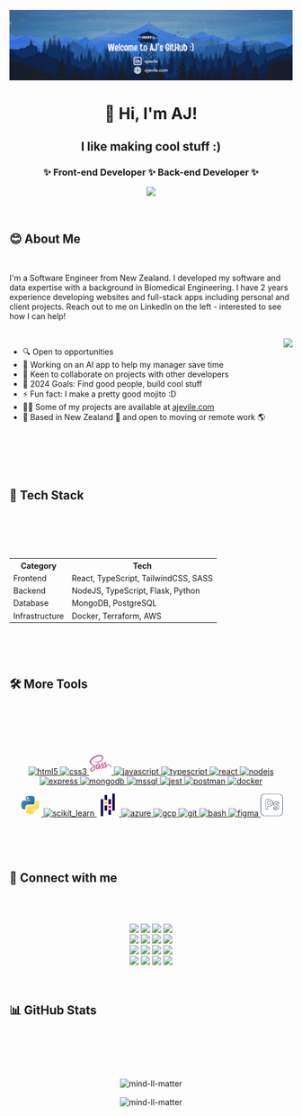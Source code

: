 ![logo](./banner4.png)

<h1 align="center">👋 Hi, I'm AJ!</h1>

<h2 align="center">I like making cool stuff :)</h2>
<!-- <p align="left"> <img src="https://komarev.com/ghpvc/?username=mind-ll-matter&label=Profile%20views&color=0e75b6&style=flat" alt="mind-ll-matter" /> </p> -->
<!-- [![Website](https://img.shields.io/website?label=ajevile.com&style=for-the-badge&url=https%3A%2F%ajevile.com)](https://www.ajevile.com) -->

<h3 align="center">✨ Front-end Developer ✨ Back-end Developer ✨</h3>
<p align="center">
  <a href="#">
    <img height="30em" src="https://skillicons.dev/icons?i=react,ts,nodejs,py,mongo,postgresql,aws" />
  </a>
</p>
<br/>

## 😊 About Me
<br>

I'm a Software Engineer from New Zealand. I developed my software and data expertise with a background in Biomedical Engineering. I have 2 years experience developing websites and full-stack apps including personal and client projects. Reach out to me on LinkedIn on the left - interested to see how I can help!

<br>
<img align="right" height="200" src="./lofi-girl-lofi.gif" />
<div>
    <ul align="left">
<!--         <li>🌱 Right now, I'm learning PyTorch and everything machine learning!</li> -->
        <li> 🔍  Open to opportunities</li>
        <li> 🔭  Working on an AI app to help my manager save time</li>
<!--         <li> 🤝  I'm looking for help with data architecture</li> -->
        <li>👯 Keen to collaborate on projects with other developers</li>
        <li>🥅 2024 Goals: Find good people, build cool stuff</li>
        <li>⚡ Fun fact: I make a pretty good mojito :D</li>
        <li>👨‍💻 Some of my projects are available at <a href="https://www.ajevile.com/" target="_blank" rel="noreferrer">ajevile.com</a></li>
        <li> 📍 Based in New Zealand 🌿 and open to moving or remote work 🌎</li>
    </ul>
</div>
<br/>
<br/>
<br/>
<br/>


<!-- <h3 align="center">🤖 Current Tech Stack 🤖</h3> -->
## 🤖 Tech Stack
<br/>
<br/>
<br/>
<br/>


 <table align="center">
  <tr>
    <th>Category</th>
    <th>Tech</th>
  </tr>
  <tr>
    <td>Frontend</td>
    <td>React, TypeScript, TailwindCSS, SASS</td>
  </tr>
  <tr>
    <td>Backend</td>
    <td>NodeJS, TypeScript, Flask, Python</td>
  </tr>
  <tr>
    <td>Database</td>
    <td>MongoDB, PostgreSQL</td>
  </tr>
<!--   <tr>
    <td>Mobile</td>
    <td>React Native, Typescript</td>
  </tr>
  <tr>
    <td>Desktop</td>
    <td>Electron</td>
  </tr> -->
  <tr>
    <td>Infrastructure</td>
    <td>Docker, Terraform, AWS</td>
  </tr>
</table>
<br/>
<br/>
<br/>

<!-- <h3 align="center">🛠️ Languages & Tools 🛠️</h3> -->
## 🛠️ More Tools
<br/>
<br/>
<br/>
<br/>


<p align="center"> 
  <a href="https://www.w3.org/html/" target="_blank" rel="noreferrer"> <img src="https://skillicons.dev/icons?i=html" alt="html5" width="40" height="40"/> </a> 
  <a href="https://www.w3schools.com/css/" target="_blank" rel="noreferrer"> <img src="https://skillicons.dev/icons?i=css" alt="css3" width="40" height="40"/> </a> 
  <a href="https://sass-lang.com" target="_blank" rel="noreferrer"> <img src="https://raw.githubusercontent.com/devicons/devicon/master/icons/sass/sass-original.svg" alt="sass" width="40" height="40"/> </a> 
  <a href="https://developer.mozilla.org/en-US/docs/Web/JavaScript" target="_blank" rel="noreferrer"> <img src="https://skillicons.dev/icons?i=js" alt="javascript" width="40" height="40"/> </a> 
  <a href="https://www.typescriptlang.org/" target="_blank" rel="noreferrer"> <img src="https://skillicons.dev/icons?i=ts" alt="typescript" width="40" height="40"/> </a> 
  <a href="https://reactjs.org/" target="_blank" rel="noreferrer"> <img src="https://skillicons.dev/icons?i=react" alt="react" width="40" height="40"/> </a> 
  <a href="https://nodejs.org" target="_blank" rel="noreferrer"> <img src="https://skillicons.dev/icons?i=nodejs" alt="nodejs" width="40" height="40"/> </a> 
  <a href="https://expressjs.com" target="_blank" rel="noreferrer"> <img src="https://skillicons.dev/icons?i=expressjs" alt="express" width="40" height="40"/> </a>
  <a href="https://www.mongodb.com/" target="_blank" rel="noreferrer"> <img src="https://skillicons.dev/icons?i=mongodb" alt="mongodb" width="40" height="40"/> </a> 
  <a href="https://www.mysql.com/" target="_blank" rel="noreferrer"> <img src="https://skillicons.dev/icons?i=mysql" alt="mssql" width="40" height="40"/> </a> 
  <a href="https://jestjs.io" target="_blank" rel="noreferrer"> <img src="https://www.vectorlogo.zone/logos/jestjsio/jestjsio-icon.svg" alt="jest" width="40" height="40"/> </a>
  <a href="https://postman.com" target="_blank" rel="noreferrer"> <img src="https://skillicons.dev/icons?i=postman" alt="postman" width="40" height="40"/> </a> 
  <a href="https://www.docker.com/" target="_blank" rel="noreferrer"> <img src="https://skillicons.dev/icons?i=docker" alt="docker" width="40" height="40"/> </a> 
</p>

<p align="center"> 
  <a href="https://www.python.org" target="_blank" rel="noreferrer"> <img src="https://raw.githubusercontent.com/devicons/devicon/master/icons/python/python-original.svg" alt="python" width="40" height="40"/> </a>
  <a href="https://scikit-learn.org/" target="_blank" rel="noreferrer"> <img src="https://upload.wikimedia.org/wikipedia/commons/0/05/Scikit_learn_logo_small.svg" alt="scikit_learn" width="40" height="40"/> </a> 
  <a href="https://pandas.pydata.org/" target="_blank" rel="noreferrer"> <img src="https://raw.githubusercontent.com/devicons/devicon/2ae2a900d2f041da66e950e4d48052658d850630/icons/pandas/pandas-original.svg" alt="pandas" width="40" height="40"/> </a> 
  <a href="https://azure.microsoft.com/en-in/" target="_blank" rel="noreferrer"> <img src="https://www.vectorlogo.zone/logos/microsoft_azure/microsoft_azure-icon.svg" alt="azure" width="40" height="40"/> </a> 
  <a href="https://cloud.google.com" target="_blank" rel="noreferrer"> <img src="https://www.vectorlogo.zone/logos/google_cloud/google_cloud-icon.svg" alt="gcp" width="40" height="40"/> </a> 
  <a href="https://git-scm.com/" target="_blank" rel="noreferrer"> <img src="https://www.vectorlogo.zone/logos/git-scm/git-scm-icon.svg" alt="git" width="40" height="40"/> </a> 
  <a href="https://www.gnu.org/software/bash/" target="_blank" rel="noreferrer"> <img src="https://www.vectorlogo.zone/logos/gnu_bash/gnu_bash-icon.svg" alt="bash" width="40" height="40"/> </a> 
  <a href="https://www.figma.com/" target="_blank" rel="noreferrer"> <img src="https://www.vectorlogo.zone/logos/figma/figma-icon.svg" alt="figma" width="40" height="40"/> </a> 
  <a href="https://www.photoshop.com/en" target="_blank" rel="noreferrer"> <img src="https://raw.githubusercontent.com/devicons/devicon/master/icons/photoshop/photoshop-line.svg" alt="photoshop" width="40" height="40"/> </a> 
</p>
<br/>
<br/>
<br/>



<!--
---

<a href="https://pytorch.org/" target="_blank" rel="noreferrer"> <img src="https://www.vectorlogo.zone/logos/pytorch/pytorch-icon.svg" alt="pytorch" width="40" height="40"/> </a> 
<a href="https://www.djangoproject.com/" target="_blank" rel="noreferrer"> <img src="https://cdn.worldvectorlogo.com/logos/django.svg" alt="django" width="40" height="40"/> </a>
<a href="https://www.tensorflow.org" target="_blank" rel="noreferrer"> <img src="https://www.vectorlogo.zone/logos/tensorflow/tensorflow-icon.svg" alt="tensorflow" width="40" height="40"/> </a> 

---

<a href="https://kubernetes.io" target="_blank" rel="noreferrer"> <img src="https://www.vectorlogo.zone/logos/kubernetes/kubernetes-icon.svg" alt="kubernetes" width="40" height="40"/> </a> 
<a href="https://aws.amazon.com" target="_blank" rel="noreferrer"> <img src="https://raw.githubusercontent.com/devicons/devicon/master/icons/amazonwebservices/amazonwebservices-original-wordmark.svg" alt="aws" width="40" height="40"/> </a>
<a href="https://firebase.google.com/" target="_blank" rel="noreferrer"> <img src="https://www.vectorlogo.zone/logos/firebase/firebase-icon.svg" alt="firebase" width="40" height="40"/> </a> 
<a href="https://heroku.com" target="_blank" rel="noreferrer"> <img src="https://www.vectorlogo.zone/logos/heroku/heroku-icon.svg" alt="heroku" width="40" height="40"/> </a> 
<a href="https://nextjs.org/" target="_blank" rel="noreferrer"> <img src="https://cdn.worldvectorlogo.com/logos/nextjs-2.svg" alt="nextjs" width="40" height="40"/> </a> 

---

<a href="https://reactnative.dev/" target="_blank" rel="noreferrer"> <img src="https://reactnative.dev/img/header_logo.svg" alt="reactnative" width="40" height="40"/> </a> 
<a href="https://dotnet.microsoft.com/" target="_blank" rel="noreferrer"> <img src="https://raw.githubusercontent.com/devicons/devicon/master/icons/dot-net/dot-net-original-wordmark.svg" alt="dotnet" width="40" height="40"/> </a> 
<a href="https://www.electronjs.org" target="_blank" rel="noreferrer"> <img src="https://raw.githubusercontent.com/devicons/devicon/master/icons/electron/electron-original.svg" alt="electron" width="40" height="40"/> </a> 
<a href="https://unity.com/" target="_blank" rel="noreferrer"> <img src="https://www.vectorlogo.zone/logos/unity3d/unity3d-icon.svg" alt="unity" width="40" height="40"/> </a> 
<a href="https://zapier.com" target="_blank" rel="noreferrer"> <img src="https://www.vectorlogo.zone/logos/zapier/zapier-icon.svg" alt="zapier" width="40" height="40"/> </a>
<a href="https://ifttt.com/" target="_blank" rel="noreferrer"> <img src="https://www.vectorlogo.zone/logos/ifttt/ifttt-ar21.svg" alt="ifttt" width="40" height="40"/> </a> 

-->

<!-- <h3 align="center">Connect with me</h3> -->
## 🤝 Connect with me
<br/>
<br/>
<br/>

<!-- <div align="center">
<a href="https://linkedin.com/in/ajevile" target="blank"><img align="center" src="https://raw.githubusercontent.com/rahuldkjain/github-profile-readme-generator/master/src/images/icons/Social/linked-in-alt.svg" alt="random" height="30" width="40" /></a>
<a href="https://kaggle.com/random" target="blank"><img align="center" src="https://raw.githubusercontent.com/rahuldkjain/github-profile-readme-generator/master/src/images/icons/Social/kaggle.svg" alt="random" height="30" width="40" /></a>
<a href="https://www.hackerrank.com/random" target="blank"><img align="center" src="https://raw.githubusercontent.com/rahuldkjain/github-profile-readme-generator/master/src/images/icons/Social/hackerrank.svg" alt="random" height="30" width="40" /></a>
</div> -->

<div align="center">
    <a href="https://linkedin.com/in/ajevile" target="blank"><img height="30em" src="https://skillicons.dev/icons?i=linkedin" /></a>
    <a href="https://linkedin.com/in/ajevile" target="blank"><img height="30em" src="https://skillicons.dev/icons?i=linkedin" /></a>
    <a href="https://linkedin.com/in/ajevile" target="blank"><img height="30em" src="https://skillicons.dev/icons?i=linkedin" /></a>
    <a href="https://linkedin.com/in/ajevile" target="blank"><img height="30em" src="https://skillicons.dev/icons?i=linkedin" /></a>
</div>
<div align="center">
    <a href="https://linkedin.com/in/ajevile" target="blank"><img height="30em" src="https://skillicons.dev/icons?i=linkedin" /></a>
    <a href="https://linkedin.com/in/ajevile" target="blank"><img height="30em" src="https://skillicons.dev/icons?i=linkedin" /></a>
    <a href="https://linkedin.com/in/ajevile" target="blank"><img height="30em" src="https://skillicons.dev/icons?i=linkedin" /></a>
    <a href="https://linkedin.com/in/ajevile" target="blank"><img height="30em" src="https://skillicons.dev/icons?i=linkedin" /></a>
</div>
<div align="center">
    <a href="https://linkedin.com/in/ajevile" target="blank"><img height="30em" src="https://skillicons.dev/icons?i=linkedin" /></a>
    <a href="https://linkedin.com/in/ajevile" target="blank"><img height="30em" src="https://skillicons.dev/icons?i=linkedin" /></a>
    <a href="https://linkedin.com/in/ajevile" target="blank"><img height="30em" src="https://skillicons.dev/icons?i=linkedin" /></a>
    <a href="https://linkedin.com/in/ajevile" target="blank"><img height="30em" src="https://skillicons.dev/icons?i=linkedin" /></a>
</div>
<div align="center">
    <a href="https://linkedin.com/in/ajevile" target="blank"><img height="30em" src="https://skillicons.dev/icons?i=linkedin" /></a>
    <a href="https://linkedin.com/in/ajevile" target="blank"><img height="30em" src="https://skillicons.dev/icons?i=linkedin" /></a>
    <a href="https://linkedin.com/in/ajevile" target="blank"><img height="30em" src="https://skillicons.dev/icons?i=linkedin" /></a>
    <a href="https://linkedin.com/in/ajevile" target="blank"><img height="30em" src="https://skillicons.dev/icons?i=linkedin" /></a>
</div>
<br/>
<br/>


<!-- 
<details>
  <summary>:zap: Recent GitHub Activity</summary>
  
https://www.youtube.com/watch?v=ECuqb5Tv9qI

</details>
-->

<!-- <h3 align="center"> GitHub Stats </h3> -->
## 📊 GitHub Stats
<br/>
<br/>
<br/>
<br/>


<p align="center">
  <!-- <summary>:zap: AJ's GitHub Stats</summary> -->
  <!-- <img align="left" alt="AJ's GitHub Stats" src="https://github-readme-stats.vercel.app/api?username=mind-ll-matter&show_icons=true&hide_border=false&title_color=ff652f&icon_color=FFE400&bg_color=09131B&text_color=ffffff&border_color=0c1a25" /> -->
  <p align="center"><img align="center" src="https://github-readme-streak-stats.herokuapp.com/?user=mind-ll-matter&theme=tokyonight&" alt="mind-ll-matter" /></p>
<!--   <p align="center"><img align="center" src="https://github-readme-stats-sigma-five.vercel.app/api/top-langs?username=mind-ll-matter&theme=tokyonight&show_icons=true&locale=en&layout=compact" alt="mind-ll-matter" /></p> -->
  <p align="center"><img align="center" src="https://github-readme-stats-sigma-five.vercel.app/api?username=mind-ll-matter&theme=tokyonight&show_icons=true&hide=stars&locale=en" alt="mind-ll-matter" /></p>
</p>
<br/>
<br/>
<br/>
<br/>


[website]: https://ajevile.com
[linkedin]: https://linkedin.com/in/ajevile
<!-- [course]: http://ajevile.com/course -->
<!-- [twitter]: https://twitter.com/username -->
<!-- [youtube]: https://youtube.com/username -->
<!-- [instagram]: https://instagram.com/username -->
